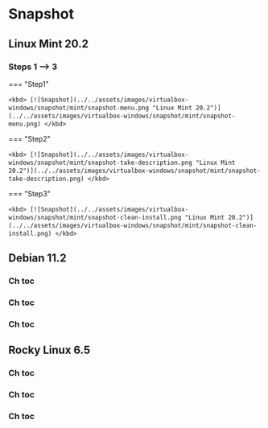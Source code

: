 # Snapshot

## Linux Mint 20.2

### Steps 1 --> 3

=== "Step1"

    <kbd> [![Snapshot](../../assets/images/virtualbox-windows/snapshot/mint/snapshot-menu.png "Linux Mint 20.2")](../../assets/images/virtualbox-windows/snapshot/mint/snapshot-menu.png) </kbd>

=== "Step2"

    <kbd> [![Snapshot](../../assets/images/virtualbox-windows/snapshot/mint/snapshot-take-description.png "Linux Mint 20.2")](../../assets/images/virtualbox-windows/snapshot/mint/snapshot-take-description.png) </kbd>

=== "Step3"

    <kbd> [![Snapshot](../../assets/images/virtualbox-windows/snapshot/mint/snapshot-clean-install.png "Linux Mint 20.2")](../../assets/images/virtualbox-windows/snapshot/mint/snapshot-clean-install.png) </kbd>


## Debian 11.2

### Ch toc

### Ch toc

### Ch toc

## Rocky Linux 6.5

### Ch toc

### Ch toc

### Ch toc